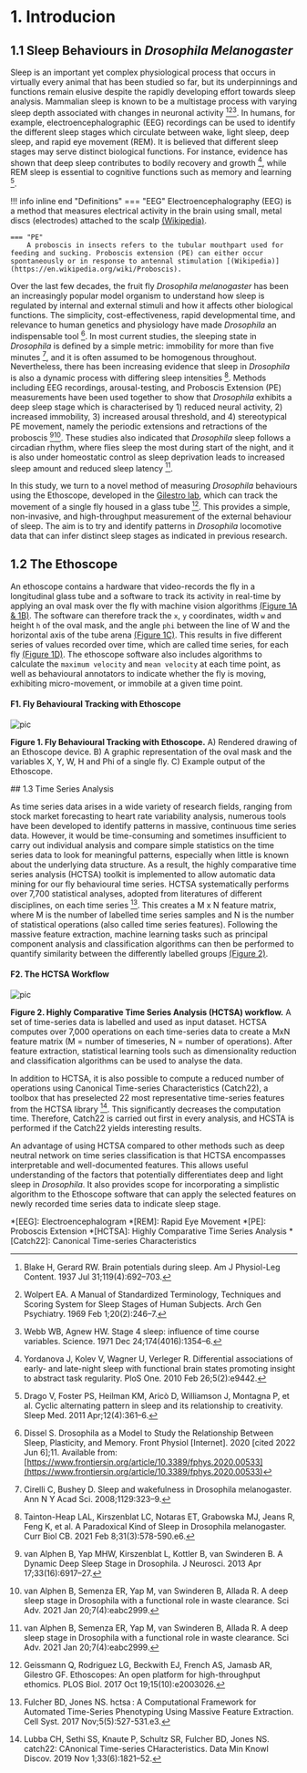 # 1. Introducion


## 1.1 Sleep Behaviours in *Drosophila Melanogaster*

Sleep is an important yet complex physiological process that occurs in virtually every animal that has been studied so far, but its underpinnings and functions remain elusive despite the rapidly developing effort towards sleep analysis. Mammalian sleep is known to be a multistage process with varying sleep depth associated with changes in neuronal activity [^1][^2][^3]. In humans, for example, electroencephalographic (EEG) recordings can be used to identify the different sleep stages which circulate between wake, light sleep, deep sleep, and rapid eye movement (REM). It is believed that different sleep stages may serve distinct biological functions. For instance, evidence has shown that deep sleep contributes to bodily recovery and growth [^4], while REM sleep is essential to cognitive functions such as memory and learning [^5]. 

!!! info inline end "Definitions"
    === "EEG"
        Electroencephalography (EEG) is a method that measures electrical activity in the brain using small, metal discs (electrodes) attached to the scalp [(Wikipedia)](https://en.wikipedia.org/wiki/Electroencephalography).

    === "PE"
        A proboscis in insects refers to the tubular mouthpart used for feeding and sucking. Proboscis extension (PE) can either occur spontaneously or in response to antennal stimulation [(Wikipedia)](https://en.wikipedia.org/wiki/Proboscis). 

Over the last few decades, the fruit fly *Drosophila melanogaster* has been an increasingly popular model organism to understand how sleep is regulated by internal and external stimuli and how it affects other biological functions. The simplicity, cost-effectiveness, rapid developmental time, and relevance to human genetics and physiology have made *Drosophila* an indispensable tool [^6]. In most current studies, the sleeping state in *Drosophila* is  defined by a simple metric: immobility for more than five minutes [^7], and it is often assumed to be homogenous throughout. Nevertheless, there has been increasing evidence that sleep in *Drosophila* is also a dynamic process with differing sleep intensities [^8]. Methods including EEG recordings, arousal-testing, and Proboscis Extension (PE) measurements have been used together to show that *Drosophila* exhibits a deep sleep stage which is characterised by  1) reduced neural activity, 2) increased immobility, 3) increased arousal threshold, and 4) stereotypical PE movement, namely the periodic extensions and retractions of the proboscis  [^9][^10]. These studies also indicated that *Drosophila* sleep follows a circadian rhythm, where flies sleep the most during start of the night, and it is also under homeostatic control as sleep deprivation leads to increased sleep amount and reduced sleep latency [^10]. 

In this study, we turn to a novel method of measuring *Drosophila* behaviours using the Ethoscope, developed in the [Gilestro lab](https://lab.gilest.ro/), which can track the movement of a single fly housed in a glass tube [^11]. This provides a simple, non-invasive, and high-throughput measurement of the external behaviour of sleep. The aim is to try and identify patterns in *Drosophila* locomotive data that can infer distinct sleep stages as indicated in previous research. 

## 1.2 The Ethoscope
An ethoscope contains a hardware that video-records the fly in a longitudinal glass tube and a software to track its activity in real-time by applying an oval mask over the fly with machine vision algorithms [(Figure 1A & 1B)](#fig1). The software can therefore track the `x`, `y` coordinates, width `w` and height `h` of the oval mask, and the angle `phi` between the line of W and the horizontal axis of the tube arena [(Figure 1C)](#fig1). This results in five different series of values recorded over time, which are called time series, for each fly [(Figure 1D)](#fig1). The ethoscope software also includes algorithms to calculate the `maximum velocity` and `mean velocity` at each time point, as well as behavioural annotators to indicate whether the fly is moving, exhibiting micro-movement, or immobile at a given time point.

#### <p class="hide-title"> F1. Fly Behavioural Tracking with Ethoscope</p><a name="fig1"></a>
![pic](img/ethoscope.png)
<p class="fig-cap">
<b>Figure 1. Fly Behavioural Tracking with Ethoscope.</b> 
A) Rendered drawing of an Ethoscope device. 
B) A graphic representation of the oval mask and the variables X, Y, W, H and Phi of a single fly. 
C) Example output of the Ethoscope. 
</p>
## 1.3 Time Series Analysis

As time series data arises in a wide variety of research fields, ranging from stock market forecasting to heart rate variability analysis, numerous tools have been developed to identify patterns in massive, continuous time series data. However, it would be time-consuming and sometimes insufficient to carry out individual analysis and compare simple statistics on the time series data to look for meaningful patterns, especially when little is known about the underlying data structure. As a result, the highly comparative time series analysis (HCTSA) toolkit is implemented to allow automatic data mining for our fly behavioural time series. HCTSA systematically performs over 7,700 statistical analyses, adopted from literatures of different disciplines, on each time series [^12]. This creates a M x N feature matrix, where M is the number of labelled time series samples and N is the number of statistical operations (also called time series features). Following the massive feature extraction, machine learning tasks such as principal component analysis and classification algorithms can then be performed to quantify similarity between the differently labelled groups [(Figure 2)](#fig2). 

#### <p class="hide-title"> F2. The HCTSA Workflow </p><a name="fig2"></a>
![pic](img/hctsa.png)
<p class="fig-cap"> 
<b>Figure 2. Highly Comparative Time Series Analysis (HCTSA) workflow.</b> 
A set of time-series data is labelled and used as input dataset. HCTSA computes over 7,000 operations on each time-series data to create a MxN feature matrix (M = number of timeseries, N = number of operations). After feature extraction, statistical learning tools such as dimensionality reduction and classification algorithms can be used to analyse the data.
</p>

In addition to HCTSA, it is also possible to compute a reduced number of operations using Canonical Time-series Characteristics (Catch22), a toolbox that has preselected 22 most representative time-series features from the HCTSA library [^13]. This significantly decreases the computation time. Therefore, Catch22 is carried out first in every analysis, and HCSTA is performed if the Catch22 yields interesting results. 

An advantage of using HCTSA compared to other methods such as deep neutral network on time series classification is that HCTSA encompasses interpretable and well-documented features. This allows useful understanding of the factors that potentially differentiates deep and light sleep in *Drosophila*. It also provides scope for incorporating a simplistic algorithm to the Ethoscope software that can apply the selected features on newly recorded time series data to indicate sleep stage. 

*[EEG]: Electroencephalogram
*[REM]: Rapid Eye Movement
*[PE]: Proboscis Extension
*[HCTSA]: Highly Comparative Time Series Analysis
*[Catch22]: Canonical Time-series Characteristics



[^1]: Blake H, Gerard RW. Brain potentials during sleep. Am J Physiol-Leg Content. 1937 Jul 31;119(4):692–703. 
[^2]: Wolpert EA. A Manual of Standardized Terminology, Techniques and Scoring System for Sleep Stages of Human Subjects. Arch Gen Psychiatry. 1969 Feb 1;20(2):246–7. 
[^3]: Webb WB, Agnew HW. Stage 4 sleep: influence of time course variables. Science. 1971 Dec 24;174(4016):1354–6. 
[^4]: Yordanova J, Kolev V, Wagner U, Verleger R. Differential associations of early- and late-night sleep with functional brain states promoting insight to abstract task regularity. PloS One. 2010 Feb 26;5(2):e9442. 
[^5]: Drago V, Foster PS, Heilman KM, Aricò D, Williamson J, Montagna P, et al. Cyclic alternating pattern in sleep and its relationship to creativity. Sleep Med. 2011 Apr;12(4):361–6. 
[^6]: Dissel S. Drosophila as a Model to Study the Relationship Between Sleep, Plasticity, and Memory. Front Physiol [Internet]. 2020 [cited 2022 Jun 6];11. Available from:[https://www.frontiersin.org/article/10.3389/fphys.2020.00533](https://www.frontiersin.org/article/10.3389/fphys.2020.00533)
[^7]: Cirelli C, Bushey D. Sleep and wakefulness in Drosophila melanogaster. Ann N Y Acad Sci. 2008;1129:323–9. 
[^8]: Tainton-Heap LAL, Kirszenblat LC, Notaras ET, Grabowska MJ, Jeans R, Feng K, et al. A Paradoxical Kind of Sleep in Drosophila melanogaster. Curr Biol CB. 2021 Feb 8;31(3):578-590.e6. 
[^9]: van Alphen B, Yap MHW, Kirszenblat L, Kottler B, van Swinderen B. A Dynamic Deep Sleep Stage in Drosophila. J Neurosci. 2013 Apr 17;33(16):6917–27. 
[^10]: van Alphen B, Semenza ER, Yap M, van Swinderen B, Allada R. A deep sleep stage in Drosophila with a functional role in waste clearance. Sci Adv. 2021 Jan 20;7(4):eabc2999. 
[^11]: Geissmann Q, Rodriguez LG, Beckwith EJ, French AS, Jamasb AR, Gilestro GF. Ethoscopes: An open platform for high-throughput ethomics. PLOS Biol. 2017 Oct 19;15(10):e2003026. 
[^12]: Fulcher BD, Jones NS. hctsa : A Computational Framework for Automated Time-Series Phenotyping Using Massive Feature Extraction. Cell Syst. 2017 Nov;5(5):527-531.e3. 
[^13]: Lubba CH, Sethi SS, Knaute P, Schultz SR, Fulcher BD, Jones NS. catch22: CAnonical Time-series CHaracteristics. Data Min Knowl Discov. 2019 Nov 1;33(6):1821–52. 

